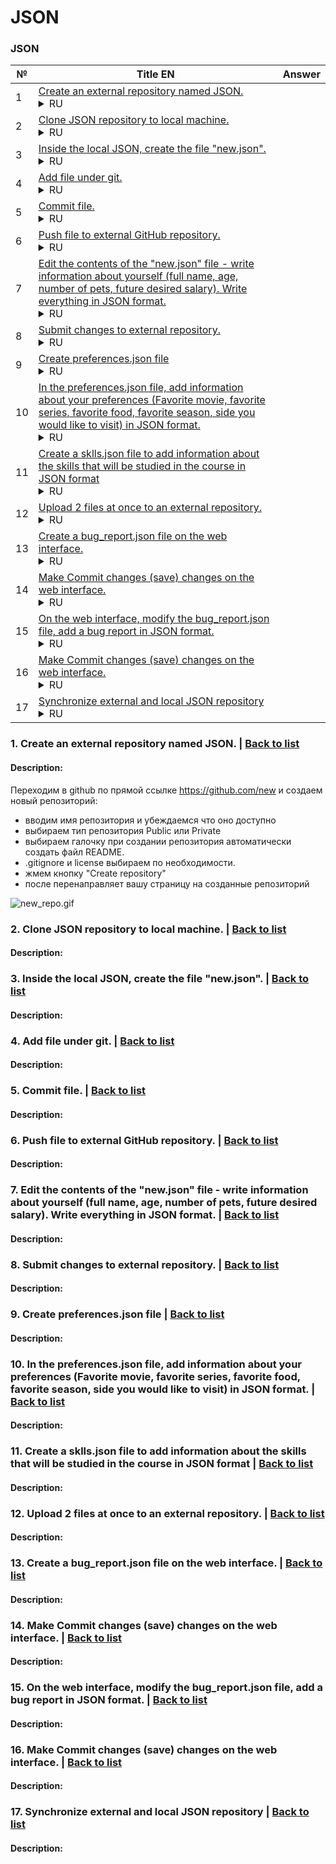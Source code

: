 # <a id='back_to_list'>JSON</a>

### <a id='back_to_list_p_1'>JSON </a>

| №  | Title EN | Answer |
|----|----------|--------|
| <a id='back_task_1_part_1'>1</a>  | [Create an external repository named JSON.](#task_1_part_1) <details><summary>RU</summary>Создать внешний репозиторий c названием JSON.</details> |  |
| <a id='back_task_2_part_1'>2</a>  | [Clone JSON repository to local machine.](#task_2_part_1) <details><summary>RU</summary>Клонировать репозиторий JSON на локальный компьютер.</details> |  |
| <a id='back_task_3_part_1'>3</a>  | [Inside the local JSON, create the file "new.json".](#task_3_part_1) <details><summary>RU</summary>Внутри локального JSON создать файл "new.json".</details> |  |
| <a id='back_task_4_part_1'>4</a>  | [Add file under git.](#task_4_part_1) <details><summary>RU</summary>Добавить файл под гит.</details> |  |
| <a id='back_task_5_part_1'>5</a>  | [Commit file.](#task_5_part_1) <details><summary>RU</summary>Закоммитить файл.</details> |  |
| <a id='back_task_6_part_1'>6</a>  | [Push file to external GitHub repository.](#task_6_part_1) <details><summary>RU</summary>Отправить файл на внешний GitHub репозиторий.</details> |  |
| <a id='back_task_7_part_1'>7</a>  | [Edit the contents of the "new.json" file - write information about yourself (full name, age, number of pets, future desired salary). Write everything in JSON format.](#task_7_part_1) <details><summary>RU</summary>Отредактировать содержание файла "new.json" - написать информацию о себе (ФИО, возраст, количество домашних животных, будущая желаемая зарплата). Всё написать в формате JSON.</details> |  |
| <a id='back_task_8_part_1'>8</a>  | [Submit changes to external repository.](#task_8_part_1) <details><summary>RU</summary>Отправить изменения на внешний репозиторий.</details> |  |
| <a id='back_task_9_part_1'>9</a>  | [Create preferences.json file](#task_9_part_1) <details><summary>RU</summary>Создать файл preferences.json</details> |  |
| <a id='back_task_10_part_1'>10</a>  | [In the preferences.json file, add information about your preferences (Favorite movie, favorite series, favorite food, favorite season, side you would like to visit) in JSON format.](#task_10_part_1) <details><summary>RU</summary>В файл preferences.json добавить информацию о своих предпочтениях (Любимый фильм, любимый сериал, любимая еда, любимое время года, сторона которую хотели бы посетить) в формате JSON.</details> |  |
| <a id='back_task_11_part_1'>11</a>  | [Create a sklls.json file to add information about the skills that will be studied in the course in JSON format](#task_11_part_1) <details><summary>RU</summary>Создать файл sklls.json добавить информацию о скиллах которые будут изучены на курсе в формате JSON</details> |  |
| <a id='back_task_12_part_1'>12</a>  | [Upload 2 files at once to an external repository.](#task_12_part_1) <details><summary>RU</summary>Отправить сразу 2 файла на внешний репозиторий.</details> |  |
| <a id='back_task_13_part_1'>13</a>  | [Create a bug_report.json file on the web interface.](#task_13_part_1) <details><summary>RU</summary>На веб интерфейсе создать файл bug_report.json.</details> |  |
| <a id='back_task_14_part_1'>14</a>  | [Make Commit changes (save) changes on the web interface.](#task_14_part_1) <details><summary>RU</summary>Сделать Commit changes (сохранить) изменения на веб интерфейсе.</details> |  |
| <a id='back_task_15_part_1'>15</a>  | [On the web interface, modify the bug_report.json file, add a bug report in JSON format.](#task_15_part_1) <details><summary>RU</summary>На веб интерфейсе модифицировать файл bug_report.json, добавить баг репорт в формате JSON.</details> |  |
| <a id='back_task_16_part_1'>16</a>  | [Make Commit changes (save) changes on the web interface.](#task_16_part_1) <details><summary>RU</summary>Сделать Commit changes (сохранить) изменения на веб интерфейсе.</details> |  |
| <a id='back_task_17_part_1'>17</a>  | [Synchronize external and local JSON repository](#task_17_part_1) <details><summary>RU</summary>Синхронизировать внешний и локальный репозиторий JSON</details> |  |

### <a id='task_1_part_1'>1. Create an external repository named JSON.</a>  |  [Back to list](#back_task_1_part_1)
#### Description:

Переходим в github по прямой ссылке https://github.com/new и создаем новый репозиторий:
- вводим имя репозитория и убеждаемся что оно доступно
- выбираем тип репозитория Public или Private
- выбираем галочку при создании репозитория автоматически создать файл README.
- .gitignore и license выбираем по необходимости.
- жмем кнопку "Create repository"
- после перенаправляет вашу страницу на созданные репозиторий

![new_repo.gif](assets%2Fimg%2Fnew_repo.gif)

### <a id='task_2_part_1'>2. Clone JSON repository to local machine.</a>  |  [Back to list](#back_task_2_part_1)
#### Description:



### <a id='task_3_part_1'>3. Inside the local JSON, create the file "new.json".</a>  |  [Back to list](#back_task_3_part_1)
#### Description:



### <a id='task_4_part_1'>4. Add file under git.</a>  |  [Back to list](#back_task_4_part_1)
#### Description:



### <a id='task_5_part_1'>5. Commit file.</a>  |  [Back to list](#back_task_5_part_1)
#### Description:



### <a id='task_6_part_1'>6. Push file to external GitHub repository.</a>  |  [Back to list](#back_task_6_part_1)
#### Description:



### <a id='task_7_part_1'>7. Edit the contents of the "new.json" file - write information about yourself (full name, age, number of pets, future desired salary). Write everything in JSON format.</a>  |  [Back to list](#back_task_7_part_1)
#### Description:



### <a id='task_8_part_1'>8. Submit changes to external repository.</a>  |  [Back to list](#back_task_8_part_1)
#### Description:



### <a id='task_9_part_1'>9. Create preferences.json file</a>  |  [Back to list](#back_task_9_part_1)
#### Description:



### <a id='task_10_part_1'>10. In the preferences.json file, add information about your preferences (Favorite movie, favorite series, favorite food, favorite season, side you would like to visit) in JSON format.</a>  |  [Back to list](#back_task_10_part_1)
#### Description:



### <a id='task_11_part_1'>11. Create a sklls.json file to add information about the skills that will be studied in the course in JSON format</a>  |  [Back to list](#back_task_11_part_1)
#### Description:



### <a id='task_12_part_1'>12. Upload 2 files at once to an external repository.</a>  |  [Back to list](#back_task_12_part_1)
#### Description:



### <a id='task_13_part_1'>13. Create a bug_report.json file on the web interface.</a>  |  [Back to list](#back_task_13_part_1)
#### Description:



### <a id='task_14_part_1'>14. Make Commit changes (save) changes on the web interface.</a>  |  [Back to list](#back_task_14_part_1)
#### Description:



### <a id='task_15_part_1'>15. On the web interface, modify the bug_report.json file, add a bug report in JSON format.</a>  |  [Back to list](#back_task_15_part_1)
#### Description:



### <a id='task_16_part_1'>16. Make Commit changes (save) changes on the web interface.</a>  |  [Back to list](#back_task_16_part_1)
#### Description:



### <a id='task_17_part_1'>17. Synchronize external and local JSON repository</a>  |  [Back to list](#back_task_17_part_1)
#### Description:



